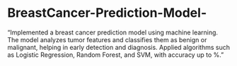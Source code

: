 # BreastCancer-Prediction-Model-
“Implemented a breast cancer prediction model using machine learning. The model analyzes tumor features and classifies them as benign or malignant, helping in early detection and diagnosis. Applied algorithms such as Logistic Regression, Random Forest, and SVM, with accuracy up to %.”
